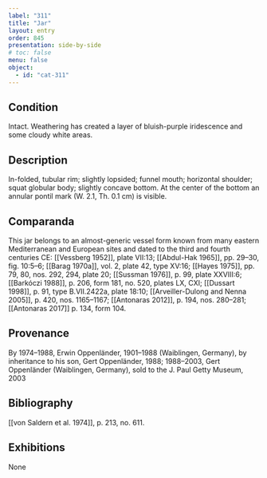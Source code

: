 ```yaml
---
label: "311"
title: "Jar"
layout: entry
order: 845
presentation: side-by-side
# toc: false
menu: false
object:
  - id: "cat-311"
---
```


## Condition

Intact. Weathering has created a layer of bluish-purple iridescence and some cloudy white areas.

## Description

In-folded, tubular rim; slightly lopsided; funnel mouth; horizontal shoulder; squat globular body; slightly concave bottom. At the center of the bottom an annular pontil mark (W. 2.1, Th. 0.1 cm) is visible.

## Comparanda

This jar belongs to an almost-generic vessel form known from many eastern Mediterranean and European sites and dated to the third and fourth centuries CE: [[Vessberg 1952]], plate VII:13; [[Abdul-Hak 1965]], pp. 29–30, fig. 10:5–6; [[Barag 1970a]], vol. 2, plate 42, type XV:16; [[Hayes 1975]], pp. 79, 80, nos. 292, 294, plate 20; [[Sussman 1976]], p. 99, plate XXVIII:6; [[Barkóczi 1988]], p. 206, form 181, no. 520, plates LX, CXI; [[Dussart 1998]], p. 91, type B.VII.2422a, plate 18:10; [[Arveiller-Dulong and Nenna 2005]], p. 420, nos. 1165–1167; [[Antonaras 2012]], p. 194, nos. 280–281; [[Antonaras 2017]] p. 134, form 104.

## Provenance

By 1974–1988, Erwin Oppenländer, 1901–1988 (Waiblingen, Germany), by inheritance to his son, Gert Oppenländer, 1988; 1988–2003, Gert Oppenländer (Waiblingen, Germany), sold to the J. Paul Getty Museum, 2003

## Bibliography

[[von Saldern et al. 1974]], p. 213, no. 611.

## Exhibitions

None